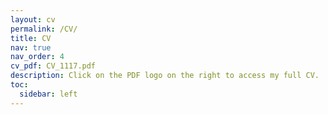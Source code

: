 ```yaml
---
layout: cv
permalink: /CV/
title: CV
nav: true
nav_order: 4
cv_pdf: CV_1117.pdf
description: Click on the PDF logo on the right to access my full CV.
toc:
  sidebar: left
---
```

